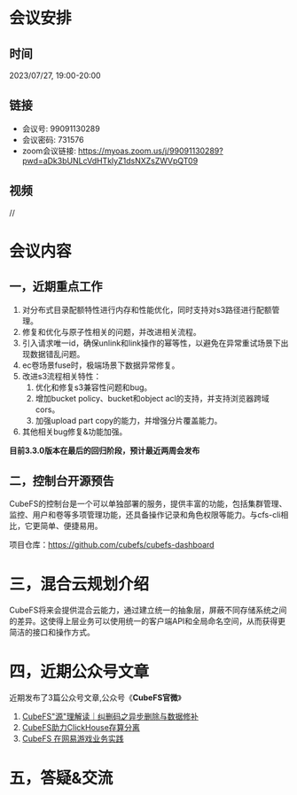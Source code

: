 # 会议安排

## 时间

2023/07/27,  19:00-20:00

## 链接

+ 会议号: 99091130289
+ 会议密码: 731576
+ zoom会议链接: https://myoas.zoom.us/j/99091130289?pwd=aDk3bUNLcVdHTklyZ1dsNXZsZWVpQT09

## 视频

//

# 会议内容

## 一，近期重点工作

1. 对分布式目录配额特性进行内存和性能优化，同时支持对s3路径进行配额管理。
2. 修复和优化与原子性相关的问题，并改进相关流程。
3. 引入请求唯一id，确保unlink和link操作的幂等性，以避免在异常重试场景下出现数据错乱问题。
4. ec卷场景fuse时，极端场景下数据异常修复。
5. 改进s3流程相关特性：
   1. 优化和修复s3兼容性问题和bug。
   2. 增加bucket policy、bucket和object acl的支持，并支持浏览器跨域cors。
   3. 加强upload part copy的能力，并增强分片覆盖能力。
6. 其他相关bug修复&功能加强。

**目前3.3.0版本在最后的回归阶段，预计最近两周会发布**

## 二，控制台开源预告

CubeFS的控制台是一个可以单独部署的服务，提供丰富的功能，包括集群管理、监控、用户和卷等多项管理功能，还具备操作记录和角色权限等能力。与cfs-cli相比，它更简单、便捷易用。

项目仓库：https://github.com/cubefs/cubefs-dashboard

# 三，混合云规划介绍

CubeFS将来会提供混合云能力，通过建立统一的抽象层，屏蔽不同存储系统之间的差异。这使得上层业务可以使用统一的客户端API和全局命名空间，从而获得更简洁的接口和操作方式。

# 四，近期公众号文章

近期发布了3篇公众号文章,公众号《**CubeFS官微**》

1.  [CubeFS"源"理解读｜纠删码之异步删除与数据修补](https://mp.weixin.qq.com/s?__biz=Mzg4OTczODE2Ng==&mid=2247487669&idx=1&sn=68b03e4ce43c5751892720d39d2bbdb8&chksm=cfe6166cf8919f7af0e55f680b175d33d6832b9e5d71c5b9ff6476697ce049af1ddda46798d4&scene=126&sessionid=1690277524#rd) 
2.   [CubeFS助力ClickHouse存算分离](https://mp.weixin.qq.com/s?__biz=Mzg4OTczODE2Ng==&mid=2247489216&idx=1&sn=2db1974167e59f750382b871e072451f&chksm=cfe61019f891990f98d29c60b87b9a5b398eaa633806ada00b7c436ca56de04b8ce0543096be&scene=126&sessionid=1690277524#rd)
3.  [CubeFS 在网易游戏业务实践](https://mp.weixin.qq.com/s?__biz=Mzg4OTczODE2Ng==&mid=2247489712&idx=1&sn=a26afd1679e4620273da17a2fafac0cf&chksm=cfe61e69f891977f2f0c6d0fe3385ceaf62915d33c873e5b3643c2b711340b7f324fabf566ad&scene=126&sessionid=1690277524#rd) 

# 五，答疑&交流

